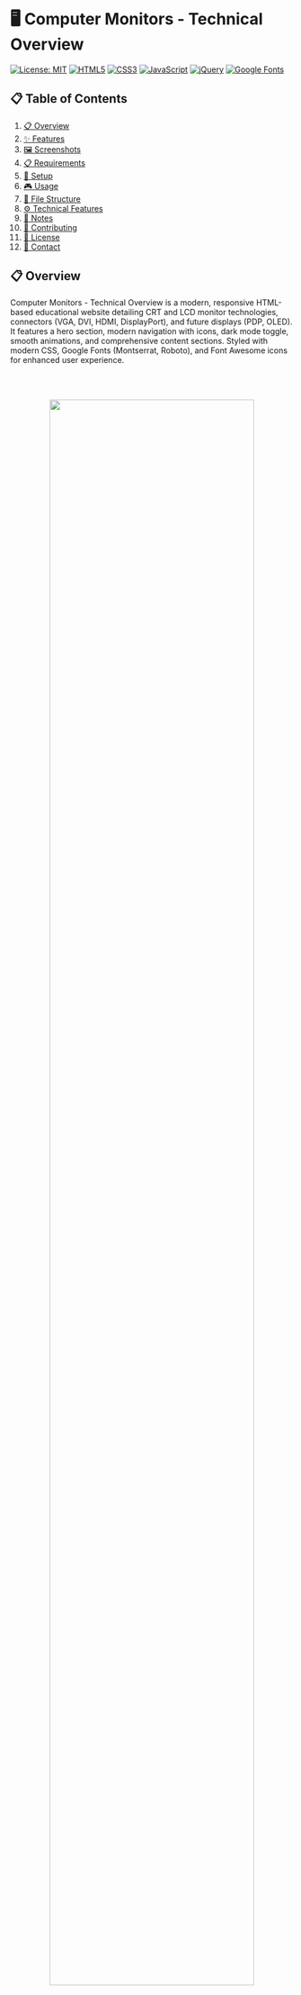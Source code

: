 # 🖥️ Computer Monitors - Technical Overview

[![License: MIT](https://img.shields.io/badge/License-MIT-yellow.svg)](https://opensource.org/licenses/MIT)
[![HTML5](https://img.shields.io/badge/HTML5-E34F26.svg?logo=html5&logoColor=white)](https://developer.mozilla.org/en-US/docs/Web/Guide/HTML/HTML5)
[![CSS3](https://img.shields.io/badge/CSS3-1572B6.svg?logo=css3&logoColor=white)](https://developer.mozilla.org/en-US/docs/Web/CSS)
[![JavaScript](https://img.shields.io/badge/JavaScript-F7DF1E.svg?logo=javascript&logoColor=black)](https://developer.mozilla.org/en-US/docs/Web/JavaScript)
[![jQuery](https://img.shields.io/badge/jQuery-2.2.4-0769AD.svg?logo=jquery)](https://jquery.com/)
[![Google Fonts](https://img.shields.io/badge/Google%20Fonts-Open%20Sans-4285F4.svg?logo=googlefonts)](https://fonts.google.com/specimen/Open+Sans)

## 📋 Table of Contents
1. [📋 Overview](#-overview)
2. [✨ Features](#-features)
3. [🖼️ Screenshots](#️-screenshots)
4. [📋 Requirements](#-requirements)
5. [🚀 Setup](#-setup)
6. [🎮 Usage](#-usage)
7. [📁 File Structure](#-file-structure)
8. [⚙️ Technical Features](#️-technical-features)
9. [📝 Notes](#-notes)
10. [🤝 Contributing](#-contributing)
11. [📄 License](#-license)
12. [📧 Contact](#-contact)

## 📋 Overview
Computer Monitors - Technical Overview is a modern, responsive HTML-based educational website detailing CRT and LCD monitor technologies, connectors (VGA, DVI, HDMI, DisplayPort), and future displays (PDP, OLED). It features a hero section, modern navigation with icons, dark mode toggle, smooth animations, and comprehensive content sections. Styled with modern CSS, Google Fonts (Montserrat, Roboto), and Font Awesome icons for enhanced user experience.

<br><br>
<p align="center">
  <img src="screenshots/1.gif" width="85%">
</p>

## ✨ Features
- 🎯 **Hero Section**: Eye-catching header with background image and call-to-action button
- 🧭 **Modern Navigation**: Sticky navigation bar with Font Awesome icons and dark mode toggle
- 🌙 **Dark Mode**: Toggle between light and dark themes with localStorage persistence
- 📚 **Table of Contents**: Organized navigation with icons and smooth scrolling to sections
- 🔧 **Detailed Sections**: Covers construction, operating principles, mask/matrix types, pros/cons, and parameters for CRT and LCD monitors
- 🎨 **Interactive Elements**: Hover effects, fade-in animations, and smooth transitions
- 🔌 **Connector Guide**: Explains DSUB, DVI, HDMI, and DisplayPort with images and diagrams
- 🚀 **Future Technologies**: Discusses PDP and OLED displays with detailed explanations
- 📱 **Responsive Design**: Mobile-first approach with breakpoints for all devices
- ⬆️ **Back to Top Button**: Fixed button in top-right corner for easy navigation
- 📊 **Scroll Progress Indicator**: Visual progress bar at the top of the page
- ⏳ **Loading Animation**: Smooth loading transition when page loads
- 👆 **Touch Support**: Swipe gestures and touch-friendly interface for mobile devices
- 🔍 **SEO Optimized**: Meta tags, semantic HTML, and proper structure

## 🖼️ Screenshots

_Screenshots of: the website's main page with the table of contents, examples of the detailed sections on CRT/LCD monitors with images, the display connector guide, and the scroll-to-top button in action._

<p align="center">
  <img src="screenshots/1.jpg" width="300" "/>
  <img src="screenshots/2.jpg" width="300" "/>
  <img src="screenshots/3.jpg" width="300" "/>
  <img src="screenshots/4.jpg" width="300" "/>
  <img src="screenshots/5.jpg" width="300" "/>
  <img src="screenshots/6.jpg" width="300" "/>
  <img src="screenshots/7.jpg" width="300" "/>
  <img src="screenshots/8.jpg" width="300" "/>
  <img src="screenshots/9.jpg" width="300" "/>
  <img src="screenshots/10.jpg" width="300" "/>
  <img src="screenshots/11.jpg" width="300" "/>
  <img src="screenshots/12.jpg" width="300" "/>
  <img src="screenshots/13.jpg" width="300" "/>
  <img src="screenshots/14.jpg" width="300" "/>
  <img src="screenshots/15.jpg" width="300" "/>
  <img src="screenshots/16.jpg" width="300" "/>
  <img src="screenshots/17.jpg" width="300" "/>
  <img src="screenshots/18.jpg" width="300" "/>
  <img src="screenshots/19.jpg" width="300" "/>
  <img src="screenshots/20.jpg" width="300" "/>
</p>

## 📋 Requirements
- 🌐 Web browser (e.g., Chrome, Firefox, Safari, Edge)
- 📡 Internet connection for external resources:
  - ⚡ jQuery (`https://ajax.googleapis.com/ajax/libs/jquery/2.2.4/jquery.min.js`)
  - 📜 jQuery ScrollTo (`jquery.scrollTo.min.js`)
  - 🔤 Google Fonts (`Montserrat`, `Roboto`)
  - 🎨 Font Awesome (`https://cdnjs.cloudflare.com/ajax/libs/font-awesome/6.4.2/css/all.min.css`)
  - 🖼️ Unsplash image for hero background
- 💾 Local assets:
  - 🎨 `style.css`: Modern stylesheet with animations and responsive design
  - 📜 `jquery.scrollTo.min.js`: jQuery plugin for smooth scrolling
  - 🖼️ `img/`: Images and diagrams (e.g., `budowa-crt.png`, `zlacze1.png`, `maska1.png`)

## 🚀 Setup
1. 📥 Clone the repository:
   ```bash
   git clone <repository-url>
   cd <repository-directory>
   ```
2. 📁 Ensure the required assets are in place:
   - 🎨 `style.css`: Modern stylesheet with animations, dark mode, and responsive design
   - 📜 `jquery.scrollTo.min.js`: jQuery plugin for smooth scrolling
   - 🖼️ `img/`: Images for diagrams, masks, matrices, and connectors
3. 🌐 Host the site on a web server (e.g., Apache, Nginx) or open `index.html` directly:
   ```bash
   python -m http.server 8000
   ```
4. 🔗 Access the site at `http://localhost:8000`.

## 🎮 Usage
1. 🌐 Open the website in a browser to view the modern homepage with hero section.
2. 🖥️ **Interface**:
   - 🎯 **Hero Section**: Eye-catching header with background image and "Explore" button
   - 🧭 **Navigation**: Use the sticky navigation bar with icons for quick access to sections
   - 🌙 **Dark Mode**: Toggle the moon icon in navigation to switch between light and dark themes
   - 📚 **Table of Contents**: Click links with icons to smoothly scroll to sections
   - 📖 **Content Sections**: Read detailed explanations with interactive images and diagrams
   - ⬆️ **Back to Top**: Click the fixed button in top-right corner to return to the top
   - 📊 **Scroll Progress**: Watch the progress bar at the top as you scroll
   - 📚 **References**: View sources in the final section with hover effects
3. 🎨 **Interactive Features**:
   - 🖱️ Hover over images for scale and shadow effects
   - ⚡ Use smooth scrolling navigation for seamless browsing
   - ✨ Experience fade-in animations as you scroll through content
   - 📱 Enjoy responsive design on all device sizes
   - 👆 Use touch gestures on mobile devices

## 📁 File Structure
```
📦 Computer Monitors Website
├── 📄 index.html          # Main page with hero section, modern navigation, content sections, and enhanced JavaScript
├── 🎨 style.css           # Modern stylesheet with animations, dark mode, responsive design, and interactive elements
├── 📜 jquery.scrollTo.min.js  # jQuery plugin for smooth scrolling functionality
├── 📁 img/                # Comprehensive image collection for diagrams, masks, matrices, and connectors
│   ├── 🖼️ budowa-crt.png
│   ├── 🖼️ budowa-lcd.png
│   ├── 🖼️ maska1.png
│   ├── 🖼️ maska2.png
│   ├── 🖼️ maska3.png
│   ├── 🖼️ mat1.png
│   ├── 🖼️ mat2.png
│   ├── 🖼️ mat3.png
│   ├── 🔌 zlacze1.png
│   ├── 🔌 zlacze1a.png
│   ├── 🔌 zlacze2.png
│   ├── 🔌 zlacze2a.png
│   ├── 🔌 zlacze3.png
│   ├── 🔌 zlacze3a.png
│   ├── 🔌 zlacze4.png
│   ├── 🔌 zlacze4a.png
│   ├── 🖼️ tlo.png
│   └── ⬆️ up.png
├── 📄 README.md           # This file, providing updated project documentation
└── 📄 slajdy.html         # Additional slides content (if applicable)
```

## ⚙️ Technical Features
- 🎨 **Modern CSS**: Flexbox layouts, CSS Grid, custom properties, and advanced animations
- ⚡ **JavaScript Enhancements**: Intersection Observer API, localStorage, touch events, and performance optimizations
- 📱 **Responsive Design**: Mobile-first approach with breakpoints at 900px, 700px, and 480px
- ♿ **Accessibility**: Semantic HTML, keyboard navigation, and screen reader support
- ⚡ **Performance**: Lazy loading images, optimized animations, and efficient event handling
- 🌐 **Cross-browser Compatibility**: Works on all modern browsers with graceful degradation

## 📝 Notes
- 🌍 The site is in English (`lang="en"`) for broad accessibility
- 💾 Dark mode preference is saved in localStorage for returning users
- 🌐 All external resources (fonts, icons, images) are loaded from CDNs for reliability
- 🖼️ Images in `img/` must match referenced filenames to avoid broken links
- 🖥️ The site is static; no backend is required
- 🎨 Modern CSS features are used with fallbacks for older browsers
- 👆 Touch support includes swipe detection for future mobile enhancements
- 🖨️ Print styles are included for document printing

## 🤝 Contributing
Contributions are welcome! To contribute:
1. 🍴 Fork the repository
2. 🌿 Create a new branch (`git checkout -b feature-branch`)
3. 💾 Make changes and commit (`git commit -m "Add feature"`)
4. 📤 Push to the branch (`git push origin feature-branch`)
5. 🔄 Open a pull request

## 📄 License
This project is licensed under the MIT License. See the [LICENSE](LICENSE) file for details.

## 📧 Contact
Made by Adrian Lesniak. For questions or feedback, open an issue on GitHub or email 📧 impersoftware@gmail.com.

---

<div align="center">

### 🎯 **Quick Start**
```bash
git clone <repository-url>
cd computer-monitors-website
python -m http.server 8000
```

### 🌟 **Key Features**
- 🌙 Dark Mode Toggle
- 📱 Responsive Design  
- ⚡ Smooth Animations
- 🎨 Modern UI/UX
- 🔍 SEO Optimized

### 📊 **Technologies Used**
![HTML5](https://img.shields.io/badge/HTML5-E34F26?style=for-the-badge&logo=html5&logoColor=white)
![CSS3](https://img.shields.io/badge/CSS3-1572B6?style=for-the-badge&logo=css3&logoColor=white)
![JavaScript](https://img.shields.io/badge/JavaScript-F7DF1E?style=for-the-badge&logo=javascript&logoColor=black)
![jQuery](https://img.shields.io/badge/jQuery-0769AD?style=for-the-badge&logo=jquery&logoColor=white)

</div>
